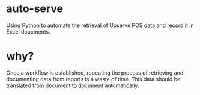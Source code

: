 # auto-serve
Using Python to automate the retrieval of Upserve POS data and record it in Excel doucments.

# why?
Once a workflow is established, repeating the process of retrieving and documenting data from reports is a waste of time. This data should be translated from document to document automatically.

